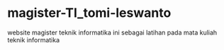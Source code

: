 # magister-TI_tomi-leswanto
website magister teknik informatika ini sebagai latihan pada mata kuliah teknik informatika
